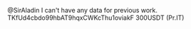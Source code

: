 @SirAladin
I can't have any data for previous work.
TKfUd4cbdo99hbAT9hqxCWKcThu1oviakF 300USDT (Pr.IT)
